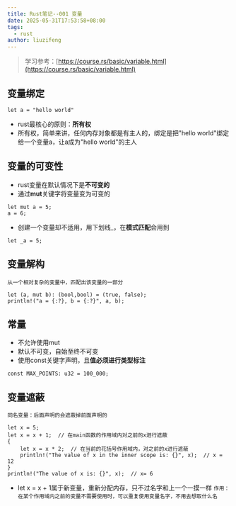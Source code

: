 ```yaml
---
title: Rust笔记--001 变量
date: 2025-05-31T17:53:58+08:00
tags:
  - rust
author: liuzifeng
---
```

> 学习参考：[https://course.rs/basic/variable.html](https://course.rs/basic/variable.html)
## 变量绑定

```
let a = "hello world"
```
- rust最核心的原则：**所有权**
- 所有权，简单来讲，任何内存对象都是有主人的，绑定是把"hello world"绑定给一个变量a，让a成为"hello world"的主人

## 变量的可变性

- rust变量在默认情况下是**不可变的**
- 通过**mut**关键字将变量变为可变的
```
let mut a = 5;
a = 6;
```
- 创建一个变量却不适用，用下划线_，在**模式匹配**会用到
```
let _a = 5;
```

## 变量解构

`从一个相对复杂的变量中，匹配出该变量的一部分`

```
let (a, mut b): (bool,bool) = (true, false);
println!("a = {:?}, b = {:?}", a, b);
```

## 常量

- 不允许使用mut
- 默认不可变，自始至终不可变
- 使用const关键字声明，且**值必须进行类型标注**
```
const MAX_POINTS: u32 = 100_000;
```

## 变量遮蔽

`同名变量：后面声明的会遮蔽掉前面声明的`

```
let x = 5;
let x = x + 1;  // 在main函数的作用域内对之前的x进行遮蔽 
{
	let x = x * 2;  // 在当前的花括号作用域内，对之前的x进行遮蔽 
	println!("The value of x in the inner scope is: {}", x);  // x = 12
} 
println!("The value of x is: {}", x);  // x= 6
```

- let x = x + 1属于新变量，重新分配内存，只不过名字和上一个一摸一样
`作用：在某个作用域内之前的变量不需要使用时，可以重复使用变量名字，不用去想取什么名`

